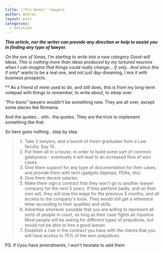 ```yaml
---
title: \"Pro-bono\" lawyers
author: Andrei
layout: post
categories:
  - Solution
---
```

***This article, nor the writer can provide any direction or help to assist you in finding any type of lawyer.***

*On the eve of Xmas, I'm starting to write into a new category *Good-will Ideas*. This is nothing more than ideas produced by my tortured neurons when I can imagine that things could really change... if only.. And since this* if only* wants to be a real one, and not just day-dreaming, I mix it with business prospects.

** As a friend of mine used to do, and still does, this is from my long-term notepad with things to remember, to write about, to sleep over.

"Pro-bono" lawyers wouldn't be something new. They are all over, except some places like Romania.

And the quotes... ohh.. the quotes. They are the trick to implement something like that.

So here goes nothing.. step by step

> 1.  Take 2 lawyers, and a bunch of fresh-graduates from a Law faculty. Say 10.
> 2.  Put them all in a house, in order to build some sort of common geekyness - eventually it will lead to an increased flow of won cases.
> 3.  Give them support for any type of documentation for their cases, and provide them with tech-gadgets (laptops, PDAs, etc).
> 4.  Give them decent salaries.
> 5.  Make them sign a contract that they won't go to another lawyer company for the next 5 years. If they perform badly, and on their own will, they will lose the wage for the previous 5 months, and all access to the company's tools. They would still get a reference letter according to their qualities and skills.
> 6.  Advertise wherever possible that you are willing to represent all sorts of people in court, as long as their case fights an injustice. Most people will be asking for different types of prejudices, but would not be able to hire a good lawyer.
> 7.  Establish a rule in the contract you have with the clients that you will have access to 75% of the won prejudices.

PS: if I/you have amendments, I won't hesitate to add them
